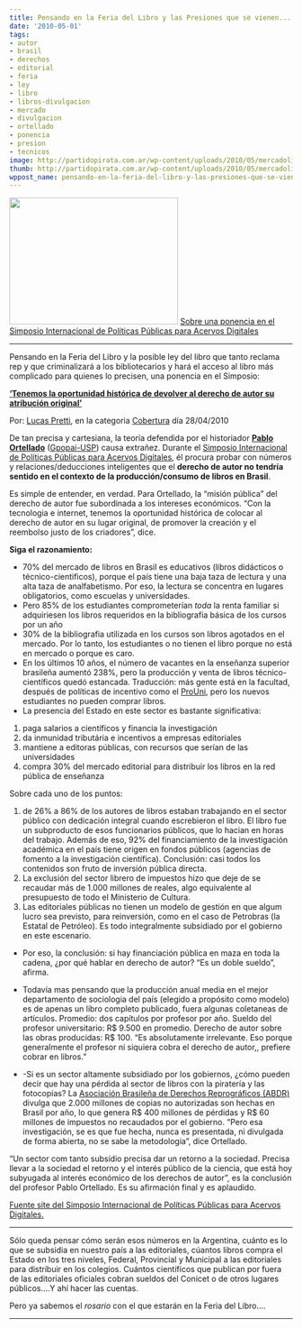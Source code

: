 ```yaml
---
title: Pensando en la Feria del Libro y las Presiones que se vienen.....
date: '2010-05-01'
tags:
- autor
- brasil
- derechos
- editorial
- feria
- ley
- libro
- libros-divulgacion
- mercado
- divulgacion
- ortellado
- ponencia
- presion
- tecnicos
image: http://partidopirata.com.ar/wp-content/uploads/2010/05/mercadolibros1-300x225.jpg
thumb: http://partidopirata.com.ar/wp-content/uploads/2010/05/mercadolibros1-300x225.jpg
wppost_name: pensando-en-la-feria-del-libro-y-las-presiones-que-se-vienen
---
```


<a href="http://partidopirata.com.ar/wp-content/uploads/2010/05/mercadolibros1.jpg"><img class="aligncenter size-medium wp-image-152" title="mercadolibros" src="http://partidopirata.com.ar/wp-content/uploads/2010/05/mercadolibros1-300x225.jpg" alt="" width="300" height="225" /></a>
<a href="http://culturadigital.br/simposioacervosdigitais/" target="_blank">Sobre una ponencia en el Simposio Internacional de Políticas Públicas para Acervos Digitales</a>

<hr />

Pensando en la Feria del Libro y la posible ley del libro que tanto reclama rep y que criminalizará a los bibliotecarios y hará el acceso al libro más complicado para quienes lo precisen, una ponencia en el Simposio:

<a style="font-weight: bold;" href="http://culturadigital.br/simposioacervosdigitais/2010/04/28/temos-a-oportunidade-historica-de-devolver-ao-direito-autoral-sua-atribuicao-original/" target="_blank">‘Tenemos la oportunidad histórica de devolver al derecho de autor su atribución original’</a>

Por: <a title="Visitar o site de Lucas Pretti" href="http://culturadigital.br/members/lucaspretti/" rel="external">Lucas Pretti</a>, en la categoria <a title="Ver todos os posts em Cobertura" href="http://culturadigital.br/simposioacervosdigitais/category/cobertura/" rel="category tag">Cobertura</a> día 28/04/2010

De tan precisa y cartesiana, la teoría defendida por el historiador <strong><a href="http://culturadigital.br/members/pablo/">Pablo Ortellado</a></strong> (<a href="http://www.gpopai.usp.br/wiki/index.php/P%C3%A1gina_principal">Gpopai-USP</a>) causa extrañez. Durante el <a href="http://culturadigital.br/simposioacervosdigitais/">Simposio Internacional de Políticas Públicas para Acervos Digitales</a>, él procura probar con números y relaciones/deducciones inteligentes que el <strong>derecho de autor no tendría sentido en el contexto de la producción/consumo de libros en Brasil</strong>.

Es simple de entender, en verdad. Para Ortellado, la “misión pública” del derecho de autor fue subordinada a los intereses económicos. “Con la tecnologia e internet, tenemos la oportunidad histórica de colocar al derecho de autor en su lugar original, de promover la creación y el reembolso justo de los criadores”, dice.
<p style="font-weight: bold;">Siga el razonamiento:</p>

<ul>
	<li>70% del mercado de libros en Brasil es educativos (libros didácticos o técnico-cientificos), porque el país tiene una baja taza de lectura y una alta taza de analfabetismo. Por eso, la lectura se concentra en lugares obligatorios, como escuelas y universidades.</li>
	<li>Pero 85% de los estudiantes comprometerían <em>toda</em> la renta familiar si adquiriesen los libros requeridos en la bibliografia básica de los cursos por un año</li>
	<li>30% de la bibliografia utilizada en los cursos son libros agotados en el mercado. Por lo tanto, los estudiantes o no tienen el libro porque no está en mercado o porque es caro.</li>
	<li>En los últimos 10 años, el número de vacantes en la enseñanza superior brasileña aumentó 238%, pero la producción y venta de libros técnico-científicos quedó estancada. Traducción: más gente está en la facultad, después de políticas de incentivo como el <a href="http://siteprouni.mec.gov.br/">ProUni</a>, pero los nuevos estudiantes no pueden comprar libros.</li>
	<li>La presencia del Estado en este sector es bastante significativa:</li>
</ul>
<ol>
	<li>paga salarios a científicos y financia la investigación</li>
	<li>da inmunidad tributária e incentivos a empresas editoriales</li>
	<li>mantiene a editoras públicas, con recursos que serían de las universidades</li>
	<li>compra 30% del mercado editorial para distribuir los libros en la red pública de enseñanza</li>
</ol>
Sobre cada uno de los puntos:
<ol>
	<li>de 26% a 86% de los autores de libros estaban trabajando en el sector público con dedicación integral cuando escrebieron el libro. El libro fue un subproducto de esos funcionarios públicos, que lo hacian en horas del trabajo. Además de eso, 92% del financiamiento de la investigación académica en el país tiene origen en fondos públicos (agencias de fomento a la investigación científica). Conclusión: casi todos los contenidos son fruto de inversión pública directa.</li>
	<li>La exclusión del sector librero de impuestos hizo que deje de se recaudar más de 1.000 millones de reales, algo equivalente al presupuesto de todo el Ministerio de Cultura.</li>
	<li>Las editoriales públicas no tienen un modelo de gestión en que algum lucro sea previsto, para reinversión, como en el caso de Petrobras (la Estatal de Petróleo). Es todo integralmente subsidiado por el gobierno en este escenario.</li>
</ol>
<ul>
	<li>Por eso, la conclusión: si hay financiación pública en maza en toda la cadena, ¿por qué hablar en derecho de autor? “Es un doble sueldo”, afirma.</li>
</ul>
<ul>
	<li>Todavía mas pensando que la producción anual media en el mejor departamento de sociologia del país (elegido a propósito como modelo) es de apenas un libro completo publicado, fuera algunas coletaneas de artículos. Promedio: dos capítulos por profesor por año. Sueldo del profesor universitario: R$ 9.500 en promedio. Derecho de autor sobre las obras producidas: R$ 100. “Es absolutamente irrelevante. Eso porque generalmente el profesor ni siquiera cobra el derecho de autor,, prefiere cobrar en libros.”</li>
</ul>
<ul>
	<li>-Si es un sector altamente subsidiado por los gobiernos, ¿cómo pueden decir que hay una pérdida al sector de libros con la piratería y las fotocopias? La <a href="http://www.abdr.org.br/">Asociación Brasileña de Derechos Reprográficos (ABDR)</a> divulga que 2.000 millones de copias no autorizadas son hechas en Brasil por año, lo que genera R$ 400 millones de pérdidas y R$ 60 millones de impuestos no recaudados por el gobierno. “Pero esa investigación, se es que fue hecha, nunca es presentada, ni divulgada de forma abierta, no se sabe la metodologia”, dice Ortellado.</li>
</ul>
“Un sector com tanto subsídio precisa dar un retorno a la sociedad. Precisa llevar a la sociedad el retorno y el interés público de la ciencia, que está hoy subyugada al interés económico de los derechos de autor”, es la conclusión del profesor Pablo Ortellado. Es su afirmación final y es aplaudido.

<a href="http://culturadigital.br/simposioacervosdigitais/2010/04/28/temos-a-oportunidade-historica-de-devolver-ao-direito-autoral-sua-atribuicao-original/" target="_blank">Fuente site del Simposio Internacional de Políticas Públicas para Acervos Digitales.</a>

<hr />

Sólo queda pensar cómo serán esos números en la Argentina, cuánto es lo que se subsidia en nuestro país a las editoriales, cúantos libros compra el Estado en los tres niveles, Federal, Provincial y Municipal a las editoriales para distribuir en los colegios. Cuántos científicos que publican por fuera de las editoriales oficiales cobran sueldos del Conicet o de otros lugares públicos....Y ahí hacer las cuentas.

Pero ya sabemos el <em>rosario</em> con el que estarán en la Feria del Libro....

<hr />
